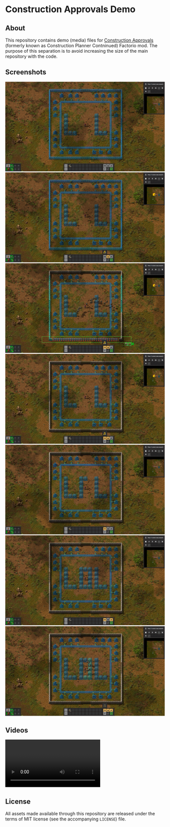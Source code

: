 Construction Approvals Demo
===========================


About
-----

This repository contains demo (media) files for [Construction Approvals](https://github.com/azaghal/Factorio-ConstructionPlannerContinued/) (formerly known as Construction Planner Contninued) Factorio mod. The purpose of this separation is to avoid increasing the size of the main repository with the code.


Screenshots
-----------

![Unapproved ghost entities, with auto-approval and personal roboport turned off](screenshots/00-unapproved_ghosts-autoapproval_off-roboport_off.png)
![Unapproved ghost entities, with auto-approval turned off and personal roboport turned on](screenshots/01-unapproved_ghosts-autoapproval_off-roboport_on.png)
![Approved ghost entities getting built, with auto-approval turned off, and personal roboport turned on](screenshots/02-approved_ghosts-autoapproval_off-roboport_on.png)
![Approved ghost entities fully built, with auto-approval turned off, and personal roboport turned on](screenshots/03-built_ghosts-autoapproval_off-roboport_on.png)
![New unapproved ghost entities, with auto-approval turned off, and personal roboport turned off](screenshots/04-more_ghosts-autoapproval_off-roboport_off.png)
![New approved ghost entities, with auto-approval turned on, and personal roboport turned off](screenshots/05-more_ghosts-autoapproval_on-roboport_off.png)
![Approved ghost entities getting built, with auto-approval turned off, and persoinal roboport turned on](screenshots/06-built_ghosts-autoapproval_on-roboport_on.png)


Videos
------

<video>
  <source src="videos/00-full_demonstration.webm">
</video>


License
-------

All assets made available through this repository are released under the terms of MIT license (see the accompanying `LICENSE`) file.
